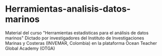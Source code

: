 # Herramientas-analisis-datos-marinos
Material del curso "Herramientas estadísticas para el análisis de datos marinos"
Dictado por investigadores del Instituto de Investigaciones Marinas y Costeras (INVEMAR, Colombia) en la plataforma Ocean Teacher Global Academy (OTGA)
